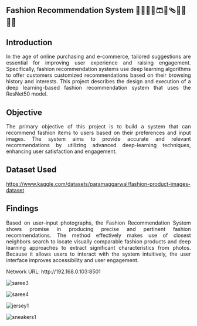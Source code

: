 ## <b>Fashion Recommendation System</b> 👗👖🧤🧥🩳🧦🩴👟👜👒🤔


## Introduction

<p align="justify">In the age of online purchasing and e-commerce, tailored suggestions are essential for improving user experience and raising engagement. Specifically, fashion recommendation systems use deep learning algorithms to offer customers customized recommendations based on their browsing history and interests. This project describes the design and execution of a deep learning-based fashion recommendation system that uses the ResNet50 model.</p>


## Objective

<p align="justify">The primary objective of this project is to build a system that can recommend fashion items to users based on their preferences and input images. The system aims to provide accurate and relevant recommendations by utilizing advanced deep-learning techniques, enhancing user satisfaction and engagement.</p>


## Dataset Used
https://www.kaggle.com/datasets/paramaggarwal/fashion-product-images-dataset


## Findings

<p align="justify">Based on user-input photographs, the Fashion Recommendation System shows promise in producing precise and pertinent fashion recommendations. The method effectively makes use of closest neighbors search to locate visually comparable fashion products and deep learning approaches to extract significant characteristics from photos. Because it allows users to interact with the system intuitively, the user interface improves accessibility and user engagement.</p>
Network URL: http://192.168.0.103:8501




![saree3](https://github.com/iamSobhan/fashion_recommendation_system/assets/85999157/9caec55c-e90a-46b2-8b2a-b935dd269ebc)

![saree4](https://github.com/iamSobhan/fashion_recommendation_system/assets/85999157/e8f20c13-978b-4421-b40a-a30887a92ab7)

![jersey1](https://github.com/iamSobhan/fashion_recommendation_system/assets/85999157/55aa0b57-7d06-4e48-89fc-84cd66be6a58)

![sneakers1](https://github.com/iamSobhan/fashion_recommendation_system/assets/85999157/a24d60dd-a8a4-4a18-b695-daaf0423fce7)


